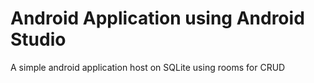 # Android Application using Android Studio

A simple android application host on SQLite using rooms for CRUD
